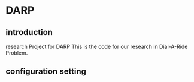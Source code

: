 # DARP
## introduction
research Project for DARP
This is the code for our research in Dial-A-Ride Problem.
## configuration setting
